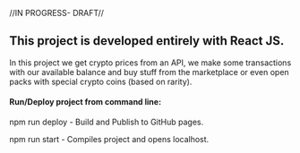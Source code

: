 //IN PROGRESS- DRAFT//
## This project is developed entirely with React JS.

In this project we get crypto prices from an API, we make some transactions with our available balance and buy stuff from the marketplace or even open packs with special crypto coins (based on rarity).

#### Run/Deploy project from command line:

npm run deploy - Build and Publish to GitHub pages.

npm run start - Compiles project and opens localhost.